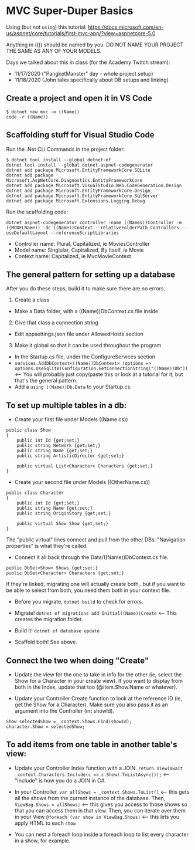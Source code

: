 # MVC Super-Duper Basics

Using (but not `using`) this tutorial: https://docs.microsoft.com/en-us/aspnet/core/tutorials/first-mvc-app/?view=aspnetcore-5.0

Anything in (()) should be named by you. DO NOT NAME YOUR PROJECT THE SAME AS ANY OF YOUR MODELS. 

Days we talked about this in class (for the Academy Twitch stream): 
- 11/17/2020 ("PangketManster" day - whole project setup)
- 11/18/2020 (John talks specifically about DB setups and linking)

## Create a project and open it in VS Code
```
$ dotnet new mvc -o ((Name))
code -r ((Name))
```

## Scaffolding stuff for Visual Studio Code
Run the .Net CLI Commands in the project folder:
```
$ dotnet tool install --global dotnet-ef
dotnet tool install --global dotnet-aspnet-codegenerator
dotnet add package Microsoft.EntityFrameworkCore.SQLite
dotnet add package Microsoft.AspNetCore.Diagnostics.EntityFrameworkCore
dotnet add package Microsoft.VisualStudio.Web.CodeGeneration.Design
dotnet add package Microsoft.EntityFrameworkCore.Design
dotnet add package Microsoft.EntityFrameworkCore.SqlServer
dotnet add package Microsoft.Extensions.Logging.Debug
```
Run the scaffolding code:
```
dotnet aspnet-codegenerator controller -name ((Names))Controller -m ((MODELName)) -dc ((Name))Context --relativeFolderPath Controllers --useDefaultLayout --referenceScriptLibraries
```
- Controller name: Plural, Capitalized, ie MoviesController
- Model name: Singlular, Capitalized, By Itself, ie Movie
- Context name: Capitalized, ie MvcMovieContext

## The general pattern for setting up a database
After you do these steps, build it to make sure there are no errors.

1. Create a class
- Make a Data folder, with a ((Name))DbContext.cs file inside
2. Give that class a connection string 
- Edit appsettings.json file under AllowedHosts section
3. Make it global so that it can be used throughout the program
- In the Startup.cs file, under the ConfigureServices section 
- `services.AddDbContext<((Name))DbContext> (options => options.UseSqlite(Configuration.GetConnectionString("((Name))Db"))` <-- You will probably just copy/paste this or look at a tutorial for it, but that's the general pattern.
- Add a `using ((Name))Db.Data` to your Startup.cs 

## To set up multiple tables in a db:
- Create your first file under Models ((Name.cs)) 
```
public class Show
{
    public int Id {get;set;}
    public string Network {get;set;}
    public string Name {get;set;}
    public string ArtisticDirector {get;set;}

    public virtual List<Character> Characters {get;set;}
}
```

- Create your second file under Models ((OtherName.cs))
```
public class Character
{
    public int Id {get;set;}
    public string Name {get;set;}
    public string OriginStory {get;set;}

    public virtual Show Show {get;set;} 
}
```

The "public virtual" lines connect and pull from the other DBs. "Navigation properties" is what they're called. 

- Connect it all back through the Data/((Name))DbContext.cs file.
```
public DbSet<Show> Shows {get;set;}
public DbSet<Character> Characters {get;set;}
```
If they're linked, migrating one will actually create both...but if you want to be able to select from both, you need them both in your context file.

- Before you migrate, `dotnet build` to check for errors.

- Migrate! `dotnet ef migrations add Initial((Name))Create` <-- This creates the migration folder.

- Build it! `dotnet ef database update`

- Scaffold both! See above.

## Connect the two when doing "Create"
- Update the view for the one to take in info for the other (ie, select the Show for a Character in your create view). If you want to display from both in the Index, update that too (@item.Show.Name or whatever).

- Update your Controller Create function to look at the reference ID (ie, get the Show for a Character). Make sure you also pass it as an argument into the Controller (int showId).  
```
Show selectedShow = _context.Shows.Find(showId);
character.Show = selectedShow;
```
## To add items from one table in another table's view:
- Update your Controller Index function with a JOIN. `return View(await _context.Characters.Include(c => c.Show).ToListAsync());` <-- "Include" is how you do a JOIN in C#.

- In your Controller, `var allShows = _context.Shows.ToList()` <-- this gets all the shows from the current instance of the database. Then, `ViewBag.Shows = allShows;` <-- this gives you access to those shows so that you can access them in that view. Then, you can iterate over them in your View `@foreach (var show in ViewBag.Shows)` <-- this lets you apply HTML to each `show`

- You can nest a foreach loop inside a foreach loop to list every character in a show, for example. 
